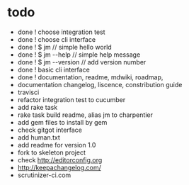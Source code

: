 # todo

- done ! choose integration test
- done ! choose cli interface
- done ! $ jm // simple hello world
- done ! $ jm --help // simple help message
- done ! $ jm --version // add version number
- done ! basic cli interface
- done ! documentation, readme, mdwiki, roadmap, 
- documentation changelog, liscence, constribution guide
- travisci
- refactor integration test to cucumber
- add rake task
- rake task build readme, alias jm to charpentier
- add gem files to install by gem
- check gitgot interface
- add human.txt
- add readme for version 1.0
- fork to skeleton project
- check  http://editorconfig.org
- http://keepachangelog.com/
- scrutinizer-ci.com


